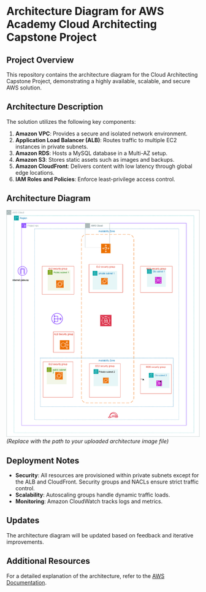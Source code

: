 # Architecture Diagram for AWS Academy Cloud Architecting Capstone Project

## Project Overview  
This repository contains the architecture diagram for the Cloud Architecting Capstone Project, demonstrating a highly available, scalable, and secure AWS solution.

## Architecture Description  
The solution utilizes the following key components:  
1. **Amazon VPC**: Provides a secure and isolated network environment.  
2. **Application Load Balancer (ALB)**: Routes traffic to multiple EC2 instances in private subnets.  
3. **Amazon RDS**: Hosts a MySQL database in a Multi-AZ setup.  
4. **Amazon S3**: Stores static assets such as images and backups.  
5. **Amazon CloudFront**: Delivers content with low latency through global edge locations.  
6. **IAM Roles and Policies**: Enforce least-privilege access control.  

## Architecture Diagram  
![AWS-Cloud-Architecting-Project/Architecture_Diagram](capstone.drawio.png)   
*(Replace with the path to your uploaded architecture image file)*

## Deployment Notes  
- **Security**: All resources are provisioned within private subnets except for the ALB and CloudFront. Security groups and NACLs ensure strict traffic control.  
- **Scalability**: Autoscaling groups handle dynamic traffic loads.  
- **Monitoring**: Amazon CloudWatch tracks logs and metrics.  

## Updates  
The architecture diagram will be updated based on feedback and iterative improvements.  

## Additional Resources  
For a detailed explanation of the architecture, refer to the [AWS Documentation](https://docs.aws.amazon.com).  
